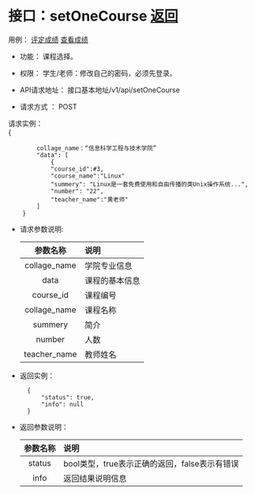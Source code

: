 <!-- markdownlint-disable MD033-->
<!-- 禁止MD033类型的警告 https://www.npmjs.com/package/markdownlint -->

# 接口：setOneCourse  [返回](../README.md)
用例：
    [评定成绩](../用例/评定成绩.md)
    [查看成绩](../用例/评定成绩.md)


- 功能：
    课程选择。
    
- 权限：
    学生/老师：修改自己的密码，必须先登录。    
    
- API请求地址： 
    接口基本地址/v1/api/setOneCourse

- 请求方式 ：
    POST

请求实例：  
        { 
			
			collage_name：“信息科学工程与技术学院”
            "data": [
                {
                "course_id":#3,
                "course_name":"Linux"
				"summery": "Linux是一套免费使用和自由传播的类Unix操作系统...", 
				"number": "22",
				"teacher_name":"黄老师"
            ] 
        }

- 请求参数说明:       
 
  |参数名称|说明|
  |:---------:|:--------------------------------------------------------|  
  |collage_name|学院专业信息|    
  |data|课程的基本信息|
  |course_id|课程编号|
  |collage_name|课程名称|
  |summery|简介|
  |number|人数|
  |teacher_name|教师姓名|

- 返回实例：

        {         
            "status": true,
            "info": null
        }
 
- 返回参数说明：    
 
  |参数名称|说明|
  |:---------:|:--------------------------------------------------------|      
  |status|bool类型，true表示正确的返回，false表示有错误|
  |info|返回结果说明信息|
